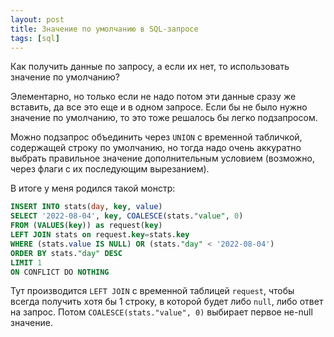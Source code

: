 ```yaml
---
layout: post
title: Значение по умолчанию в SQL-запросе 
tags: [sql]
---
```

Как получить данные по запросу, а если их нет, то использовать значение по умолчанию?

Элементарно, но только если не надо потом эти данные сразу же вставить, да все это еще и в одном запросе. 
Если бы не было нужно значение по умолчанию, то это тоже решалось бы легко подзапросом.

Можно подзапрос объединить через `UNION` с временной табличкой, содержащей строку по умолчанию, но тогда надо очень аккуратно выбрать правильное значение дополнительным условием (возможно, через флаги с их последующим вырезанием).

В итоге у меня родился такой монстр:
```sql
INSERT INTO stats(day, key, value)
SELECT '2022-08-04', key, COALESCE(stats."value", 0) 
FROM (VALUES(key)) as request(key)
LEFT JOIN stats on request.key=stats.key
WHERE (stats.value IS NULL) OR (stats."day" < '2022-08-04')
ORDER BY stats."day" DESC 
LIMIT 1
ON CONFLICT DO NOTHING
```
Тут производится `LEFT JOIN` с временной таблицей `request`, чтобы всегда получить хотя бы 1 строку, в которой будет либо `null`, либо ответ на запрос. Потом `COALESCE(stats."value", 0)` выбирает первое не-null значение.

